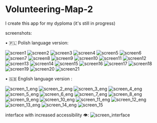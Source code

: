 # Volunteering-Map-2
I create this app for my dyploma (it's still in progress)

screenshots:

• 🇵🇱 Polish language version:


![screen1](https://user-images.githubusercontent.com/52753339/148960332-17850b8a-bbdc-4408-8b64-0ab13bef8b86.PNG)
![screen2](https://user-images.githubusercontent.com/52753339/148960336-c4fd28ab-d578-4206-812e-f15d63f1acd0.PNG)
![screen3](https://user-images.githubusercontent.com/52753339/148960341-8a39a9ae-7e3d-4d5b-aa35-d37020dfabed.PNG)
![screen4](https://user-images.githubusercontent.com/52753339/148960351-1dda3864-01d6-497d-85f3-26430e14263f.PNG)
![screen5](https://user-images.githubusercontent.com/52753339/148960354-cf17fa2d-082c-433d-8c3c-30ff04729231.PNG)
![screen6](https://user-images.githubusercontent.com/52753339/148960356-bde6e12b-8ac2-49f9-b78e-dac99c0a69a1.PNG)
![screen7](https://user-images.githubusercontent.com/52753339/148960358-0e54c1e2-cbf3-4e64-8752-cccf04c27d09.PNG)
![screen8](https://user-images.githubusercontent.com/52753339/148960363-bb48329e-05e2-42c3-91e1-29784216e1a7.PNG)
![screen9](https://user-images.githubusercontent.com/52753339/148960366-bea550bb-384a-4d9a-b1f2-f077eb24a2af.PNG)
![screen10](https://user-images.githubusercontent.com/52753339/148960367-91469433-e56f-430a-8a5b-ac47473f6837.PNG)
![screen11](https://user-images.githubusercontent.com/52753339/148960371-5de191b7-ac34-4972-ace6-45d71ae1fb76.PNG)
![screen12](https://user-images.githubusercontent.com/52753339/148960379-87517a55-6913-408a-a232-d67637ec1041.PNG)
![screen13](https://user-images.githubusercontent.com/52753339/148960385-7ba02608-7aed-44e3-9438-bb07b5e010e3.PNG)
![screen14](https://user-images.githubusercontent.com/52753339/148960391-59561935-67c9-407c-a5e6-6e87e4a73d7a.PNG)
![screen15](https://user-images.githubusercontent.com/52753339/148960402-f516b3d8-e083-4c0d-935a-5c1123c1a36b.PNG)
![screen16](https://user-images.githubusercontent.com/52753339/148960406-16d1cbea-f8f8-4251-8277-2c0a132d250c.PNG)
![screen17](https://user-images.githubusercontent.com/52753339/148960408-e70dc4df-1729-4702-b72a-3d79db70d78f.PNG)
![screen18](https://user-images.githubusercontent.com/52753339/148960412-30b9518e-bc1d-4eee-a183-18750abe01df.PNG)
![screen19](https://user-images.githubusercontent.com/52753339/148960413-c1fc46a9-c279-4bdb-8ca8-e95c1dc36bf1.PNG)
![screen20](https://user-images.githubusercontent.com/52753339/148960417-060cd5c0-78be-4df5-a2dd-de7a86589c1a.PNG)
![screen21](https://user-images.githubusercontent.com/52753339/148960419-cc543bb2-d2fd-4cf3-9ca4-d260be373073.PNG)

• 🇬🇧 English language version  :


![screen_1_eng](https://user-images.githubusercontent.com/52753339/154688095-6821c59f-443e-48ea-b5e4-5c0df2e3d44b.PNG)
![screen_2_eng](https://user-images.githubusercontent.com/52753339/154688097-08f5d97c-b7f6-4ba7-884c-38a15f198899.PNG)
![screen_3_eng](https://user-images.githubusercontent.com/52753339/154688100-4d6bc4a2-a299-482e-b616-6b8cc55da60c.PNG)
![screen_4_eng](https://user-images.githubusercontent.com/52753339/154688103-c174f3e0-527f-437e-b5e3-0d6d645ecf22.PNG)
![screen_5_eng](https://user-images.githubusercontent.com/52753339/154688106-5947634a-db36-427a-b752-d98c85055a29.PNG)
![screen_6_eng](https://user-images.githubusercontent.com/52753339/154688111-f72b01af-ecb5-4170-8f51-8b583c1c6633.PNG)
![screen_7_eng](https://user-images.githubusercontent.com/52753339/154688112-2a9755c9-d172-4750-8c90-fcdf175778b8.PNG)
![screen_8_eng](https://user-images.githubusercontent.com/52753339/154688116-18830610-e11e-4c84-98b6-a25d05154f20.PNG)
![screen_9_eng](https://user-images.githubusercontent.com/52753339/154688117-6dfb40dd-9a09-480a-85c6-4075de26fb1c.PNG)
![screen_10_eng](https://user-images.githubusercontent.com/52753339/154688119-be297cc1-e264-4da2-afea-9e93afeedab9.PNG)
![screen_11_eng](https://user-images.githubusercontent.com/52753339/154688120-abf84b10-01ca-49b6-8f99-a16d18ea5a82.PNG)
![screen_12_eng](https://user-images.githubusercontent.com/52753339/154688123-16a37bf8-8b70-49a9-8dfb-e9ad2507117c.PNG)
![screen_13_eng](https://user-images.githubusercontent.com/52753339/154688126-40d4d7d0-a680-49b9-b4b1-785feea34dbd.PNG)
![screen_14_eng](https://user-images.githubusercontent.com/52753339/154688130-ff42ec73-0b69-4f97-8eec-22cf46be0f84.PNG)
![screen_15](https://user-images.githubusercontent.com/52753339/154688132-5c127f8a-2d4c-45ad-9d6b-2e090f59c695.PNG)

interface with increased accessibility 👁️:
![screen_interface](https://user-images.githubusercontent.com/52753339/154688461-c848bd1b-56e8-420d-a2fd-9d13f683aae5.PNG)
